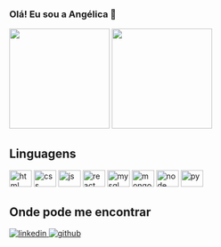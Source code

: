 ### Olá! Eu sou a Angélica 👋

<!--
**angel1cad1n1z/angel1cad1n1z** is a ✨ _special_ ✨ repository because its `README.md` (this file) appears on your GitHub profile.

Here are some ideas to get you started:

- 🔭 I’m currently working on ...
- 🌱 I’m currently learning ...
- 👯 I’m looking to collaborate on ...
- 🤔 I’m looking for help with ...
- 💬 Ask me about ...
- 📫 How to reach me: ...
- 😄 Pronouns: ...
- ⚡ Fun fact: ...
-->

<div>
  <a href="https://github.com/angel1cad1n1z"></a>
  <img height="180em" src="https://github-readme-stats.vercel.app/api?username=angel1cad1n1z&show_icons=true&theme=radical" alt="">
  <img height="180em" src="https://github-readme-stats.vercel.app/api/top-langs/?username=angel1cad1n1z&show_icons=true&theme=radical" alt="">
</div>

<div>
  <h2 color = 'pink'>Linguagens</h2>
</div>

<div>
  <img height="30" width="40" src="https://cdn.jsdelivr.net/gh/devicons/devicon/icons/html5/html5-original.svg" alt="html"/>
  <img height="30" width="40" src="https://cdn.jsdelivr.net/gh/devicons/devicon/icons/css3/css3-original.svg" alt="css"/>
  <img height="30" width="40" src="https://cdn.jsdelivr.net/gh/devicons/devicon/icons/javascript/javascript-original.svg" alt="js"/>
  <img height="30" width="40" src="https://cdn.jsdelivr.net/gh/devicons/devicon/icons/react/react-original.svg" alt="react"/>
  <img height="30" width="40" src="https://cdn.jsdelivr.net/gh/devicons/devicon/icons/mysql/mysql-original.svg" alt="mysql"/>
  <img height="30" width="40" src="https://cdn.jsdelivr.net/gh/devicons/devicon/icons/mongodb/mongodb-original.svg" alt="mongo"/>
  <img height="30" width="40" src="https://cdn.jsdelivr.net/gh/devicons/devicon/icons/nodejs/nodejs-original.svg" alt="node"/>
  <img height="30" width="40" src="https://cdn.jsdelivr.net/gh/devicons/devicon/icons/python/python-original.svg" alt="py"/>
</div>

<div>
  <h2 color = 'pink'>Onde pode me encontrar</h2>
</div>

<div>
  <a href="https://www.linkedin.com/in/angel1cad1n1z/"> 
    <img src="https://img.shields.io/badge/LinkedIn-0077B5?style=for-the-badge&logo=linkedin&logoColor=white" alt="linkedin">
  </a>
  <a href="https://github.com/angel1cad1n1z">
    <img src="https://img.shields.io/badge/GitHub-100000?style=for-the-badge&logo=github&logoColor=white" alt="github">
  </a>
</div>


